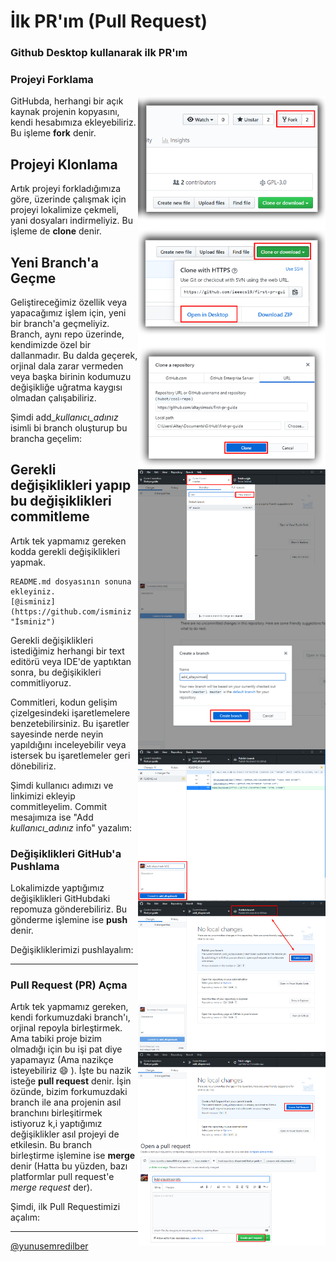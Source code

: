 
# İlk PR'ım (Pull Request)

### Github Desktop kullanarak ilk PR'ım

### Projeyi Forklama

<img align="right" width="300" src="assets/forking.png" alt="repoyu forklama" />

GitHubda, herhangi bir açık kaynak projenin kopyasını, kendi hesabımıza ekleyebiliriz.
Bu işleme **fork** denir.




## Projeyi Klonlama

<img align="right" width="300" src="assets/clon.png" alt="repoyu klonlama" />

<img align="right" width="300" src="assets/clon2.png" alt="repoyu klonlama 2" />

Artık projeyi forkladığımıza göre, üzerinde çalışmak için projeyi lokalimize çekmeli, yani dosyaları indirmeliyiz.
Bu işleme de **clone** denir.


## Yeni Branch'a Geçme

<img align="right" width="300" src="assets/newbranch.png" alt="yeni dal" />

<img align="right" width="300" src="assets/newbranc.png" alt="yeni dal 2" />

Geliştireceğimiz özellik veya yapacağımız işlem için, yeni bir branch'a geçmeliyiz.
Branch, aynı repo üzerinde, kendimizde özel bir dallanmadır.
Bu dalda geçerek, orjinal dala zarar vermeden veya başka birinin kodumuzu değişikliğe uğratma kaygısı olmadan çalışabiliriz.

Şimdi add_*kullanıcı_adınız* isimli bi branch oluşturup bu brancha geçelim:


## Gerekli değişiklikleri yapıp bu değişiklikleri commitleme

Artık tek yapmamız gereken kodda gerekli değişiklikleri yapmak.

    README.md dosyasının sonuna ekleyiniz.
    [@isminiz](https://github.com/isminiz "İsminiz")

<img align="right" width="300" src="assets/commit.png" alt="commit" />

Gerekli değişiklikleri istediğimiz herhangi bir text editörü veya IDE'de yaptıktan sonra, bu değişikikleri commitliyoruz.

Commitleri, kodun gelişim çizelgesindeki işaretlemelere benzetebilirsiniz.
Bu işaretler sayesinde nerde neyin yapıldığını inceleyebilir veya istersek bu işaretlemeler geri dönebiliriz.

Şimdi kullanıcı adımızı ve linkimizi ekleyip commitleyelim.
Commit mesajımıza ise "Add *kullanıcı_adınız* info" yazalım:



### Değişiklikleri GitHub'a Pushlama

<img align="right" width="300" src="assets/push.png" alt="push" />

Lokalimizde yaptığımız değişiklikleri GitHubdaki repomuza gönderebiliriz.
Bu gönderme işlemine ise **push** denir.

Değişikliklerimizi pushlayalım:


------------
### Pull Request (PR) Açma


<img align="right" width="300" src="assets/pr.png" alt="pr" />
<img align="right" width="300" src="assets/pr2.png" alt="pr" />

Artık tek yapmamız gereken, kendi forkumuzdaki branch'ı, orjinal repoyla birleştirmek.
Ama tabiki proje bizim olmadığı için bu işi pat diye yapamayız (Ama nazikçe isteyebiliriz :smile: ).
İşte bu nazik isteğe **pull request** denir.
İşin özünde, bizim forkumuzdaki branch ile ana projenin asıl branchını birleşitirmek istiyoruz k,i yaptığımız değişiklikler asıl projeyi de etkilesin.
Bu branch birleştirme işlemine ise **merge** denir (Hatta bu yüzden, bazı platformlar pull request'e *merge request* der).

Şimdi, ilk Pull Requestimizi açalım:

---
[@yunusemredilber](https://github.com/yunusemredilber "Yunus Emre Dilber")






